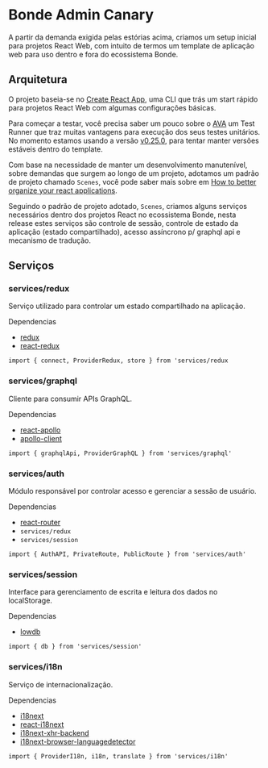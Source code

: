 # Bonde Admin Canary

A partir da demanda exigida pelas estórias acima, criamos um setup inicial para projetos React Web, com intuito de termos um template de aplicação web para uso dentro e fora do ecossistema Bonde.

## Arquitetura

O projeto baseia-se no [Create React App](https://github.com/facebook/create-react-app), uma CLI que trás um start rápido para projetos React Web com algumas configurações básicas.

Para começar a testar, você precisa saber um pouco sobre o [AVA](https://github.com/avajs) um Test Runner que traz muitas vantagens para execução dos seus testes unitários. No momento estamos usando a versão [v0.25.0](https://github.com/avajs/ava/tree/v0.25.0), para tentar manter versões estáveis dentro do template.

Com base na necessidade de manter um desenvolvimento manutenível, sobre demandas que surgem ao longo de um projeto, adotamos um padrão de projeto chamado `Scenes`, você pode saber mais sobre em [How to better organize your react applications](https://medium.com/@alexmngn/how-to-better-organize-your-react-applications-2fd3ea1920f1).

Seguindo o padrão de projeto adotado, `Scenes`, criamos alguns serviços necessários dentro dos projetos React no ecossistema Bonde, nesta release estes serviços são controle de sessão, controle de estado da aplicação (estado compartilhado), acesso assíncrono p/ graphql api e mecanismo de tradução.

## Serviços

### services/redux
Serviço utilizado para controlar um estado compartilhado na aplicação.

Dependencias
- [redux](https://redux.js.org/)
- [react-redux](https://github.com/reactjs/react-redux)
```	
import { connect, ProviderRedux, store } from 'services/redux	
```

### services/graphql
Cliente para consumir APIs GraphQL.

Dependencias
- [react-apollo](https://github.com/apollographql/react-apollo)
- [apollo-client](https://github.com/apollographql/apollo-client)
```
import { graphqlApi, ProviderGraphQL } from 'services/graphql'
```

### services/auth
Módulo responsável por controlar acesso e gerenciar a sessão de usuário.

Dependencias
- [react-router](https://github.com/ReactTraining/react-router)
- `services/redux`
- `services/session`
```
import { AuthAPI, PrivateRoute, PublicRoute } from 'services/auth'
```

### services/session
Interface para gerenciamento de escrita e leitura dos dados no localStorage.

Dependencias
- [lowdb](https://github.com/typicode/lowdb)
```
import { db } from 'services/session'
```

### services/i18n
Serviço de internacionalização.

Dependencias
- [i18next](https://www.i18next.com/)
- [react-i18next](https://github.com/i18next/react-i18next)
- [i18next-xhr-backend](https://github.com/i18next/i18next-xhr-backend)
- [i18next-browser-languagedetector](https://github.com/i18next/i18next-browser-languageDetector)
```
import { ProviderI18n, i18n, translate } from 'services/i18n'
```